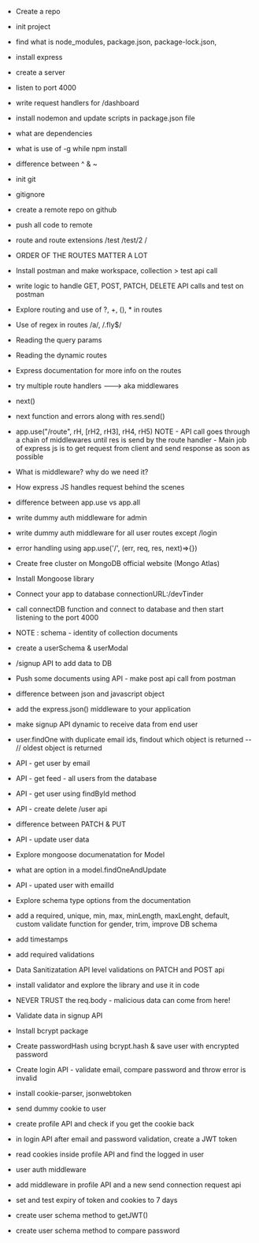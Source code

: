 - Create a repo
- init project
- find what is node_modules, package.json, package-lock.json, 
- install express
- create a server
- listen to port 4000
- write request handlers for /dashboard
- install nodemon and update scripts in package.json file
- what are dependencies
- what is use of -g while npm install
- difference between ^ & ~


- init git
- gitignore
- create a remote repo on github
- push all code to remote
- route and route extensions /test /test/2 /
- ORDER OF THE ROUTES MATTER A LOT
- Install postman and make workspace, collection > test api call
- write logic to handle GET, POST, PATCH, DELETE API calls and test on postman
- Explore routing and use of ?, +, (), * in routes
- Use of regex in routes /a/, /.fly$/
- Reading the query params 
- Reading the dynamic routes
- Express documentation for more info on the routes


- try multiple route handlers ---> aka middlewares
- next()
- next function and errors along with res.send()
- app.use("/route", rH, [rH2, rH3], rH4, rH5)
NOTE  -  API call goes through a chain of middlewares until res is send by the route handler
      - Main job of express js is to get request from client and send response as soon as possible
- What is middleware? why do we need it?
- How express JS handles request behind the scenes
- difference between app.use vs app.all
- write dummy auth middleware for admin
- write dummy auth middleware for all user routes except /login
- error handling using app.use('/', (err, req, res, next)=>{})


- Create free cluster on MongoDB official website (Mongo Atlas)
- Install Mongoose library
- Connect your app to database connectionURL:/devTinder 
- call connectDB function and connect to database and then start listening to the port 4000
- NOTE : schema - identity of collection documents
- create a userSchema & userModal
- /signup API to add data to DB
- Push some documents using API - make post api call from postman

- difference between json and javascript object
- add the express.json() middleware to your application
- make signup API dynamic to receive data from end user
- user.findOne with duplicate email ids, findout which object is returned -- // oldest object is returned
- API - get user by email
- API - get feed - all users  from the database
- API - get user using findById method 
- API - create delete /user api
- difference between PATCH & PUT
- API - update user data
- Explore mongoose documenatation for Model
- what are option in a model.findOneAndUpdate
- API - upated user with emailId

- Explore schema type options from the documentation
- add a required, unique, min, max, minLength, maxLenght, default, custom validate function for gender, trim, improve DB schema
- add timestamps
- add required validations
- Data Sanitizatation API level validations on PATCH and POST api
- install validator and explore the library and use it in code
- NEVER TRUST the req.body - malicious data can come from here!

- Validate data in signup API
- Install bcrypt package
- Create passwordHash using bcrypt.hash & save user with encrypted password
- Create login API - validate email, compare password and throw error is invalid

- install cookie-parser, jsonwebtoken
- send dummy cookie to user
- create profile API and check if you get the cookie back
- in login API after email and password validation, create a JWT token 
- read cookies inside profile API and find the logged in user
- user auth middleware
- add middleware in profile API and a new send connection request api
- set and test expiry of token and cookies to 7 days
- create user schema method to getJWT()
- create user schema method to compare password